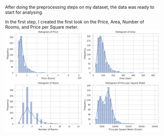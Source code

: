 After doing the preprocessing steps on my dataset, the data was ready to start for analysing.

In the first step, I created the first look on the Price, Area, Number of Rooms, and Price per Square meter.
![Histogrmas](https://github.com/daryaAr/Amsterdam_real_estate_Aug2021/blob/main/plots/hist.png?raw=true)
